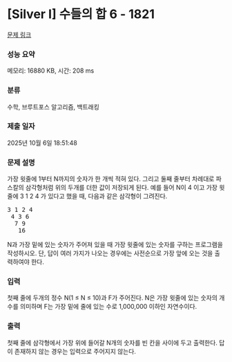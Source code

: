 # [Silver I] 수들의 합 6 - 1821 

[문제 링크](https://www.acmicpc.net/problem/1821) 

### 성능 요약

메모리: 16880 KB, 시간: 208 ms

### 분류

수학, 브루트포스 알고리즘, 백트래킹

### 제출 일자

2025년 10월 6일 18:51:48

### 문제 설명

<p>가장 윗줄에 1부터 N까지의 숫자가 한 개씩 적혀 있다. 그리고 둘째 줄부터 차례대로 파스칼의 삼각형처럼 위의 두개를 더한 값이 저장되게 된다. 예를 들어 N이 4 이고 가장 윗 줄에 3 1 2 4 가 있다고 했을 때, 다음과 같은 삼각형이 그려진다.</p>

<pre>3 1 2 4
 4 3 6
  7 9
   16</pre>

<p>N과 가장 밑에 있는 숫자가 주어져 있을 때 가장 윗줄에 있는 숫자를 구하는 프로그램을 작성하시오. 단, 답이 여러 가지가 나오는 경우에는 사전순으로 가장 앞에 오는 것을 출력하여야 한다.</p>

### 입력 

 <p>첫째 줄에 두개의 정수 N(1 ≤ N ≤ 10)과 F가 주어진다. N은 가장 윗줄에 있는 숫자의 개수를 의미하며 F는 가장 밑에 줄에 있는 수로 1,000,000 이하인 자연수이다.</p>

### 출력 

 <p>첫째 줄에 삼각형에서 가장 위에 들어갈 N개의 숫자를 빈 칸을 사이에 두고 출력한다. 답이 존재하지 않는 경우는 입력으로 주어지지 않는다.</p>


